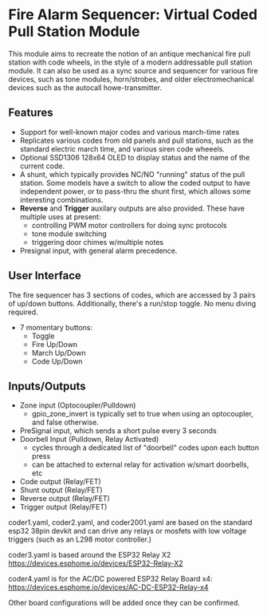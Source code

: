 # Fire Alarm Sequencer: Virtual Coded Pull Station Module
This module aims to recreate the notion of an antique mechanical fire pull station with code wheels, in the style of a modern addressable pull station module. It can also be used as a sync source and sequencer for various fire devices, such as tone modules, horn/strobes, and older electromechanical devices such as the autocall howe-transmitter.


## Features
- Support for well-known major codes and various march-time rates
- Replicates various codes from old panels and pull stations, such as the standard electric march time, and various siren code wheeels.
- Optional SSD1306 128x64 OLED to display status and the name of the current code.
- A shunt, which typically provides NC/NO "running" status of the pull station. Some models have a switch to allow the coded output to have independent power, or to pass-thru the shunt first, which allows some interesting combinations.
- **Reverse** and **Trigger** auxilary outputs are also provided. These have multiple uses at present:
  - controlling PWM motor controllers for doing sync protocols
  - tone module switching
  - triggering door chimes w/multiple notes
- Presignal input, with general alarm precedence.

## User Interface
The fire sequencer has 3 sections of codes, which are accessed by 3 pairs of up/down buttons. Additionally, there's a run/stop toggle. No menu diving required.
- 7 momentary buttons:
  - Toggle
  - Fire Up/Down
  - March Up/Down
  - Code Up/Down


## Inputs/Outputs
- Zone input (Optocoupler/Pulldown)
  - gpio_zone_invert is typically set to true when using an optocoupler, and false otherwise.
- PreSignal input, which sends a short pulse every 3 seconds
- Doorbell Input (Pulldown, Relay Activated)
  - cycles through a dedicated list of "doorbell" codes upon each button press
  - can be attached to external relay for activation w/smart doorbells, etc
- Code output (Relay/FET)
- Shunt output (Relay/FET)
- Reverse output (Relay/FET)
- Trigger output (Relay/FET)


coder1.yaml, coder2.yaml, and coder2001.yaml are based on the standard esp32 38pin devkit and can drive any relays or mosfets with low voltage triggers (such as an L298 motor controller.)

coder3.yaml is based around the ESP32 Relay X2
https://devices.esphome.io/devices/ESP32-Relay-X2

coder4.yaml is for the AC/DC powered ESP32 Relay Board x4:
https://devices.esphome.io/devices/AC-DC-ESP32-Relay-x4

Other board configurations will be added once they can be confirmed.
